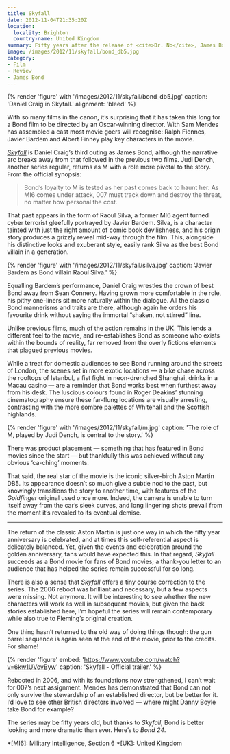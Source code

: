 ```yaml
---
title: Skyfall
date: 2012-11-04T21:35:20Z
location:
  locality: Brighton
  country-name: United Kingdom
summary: Fifty years after the release of <cite>Dr. No</cite>, James Bond returns in <cite>Skyfall</cite>, the twenty-third instalment of the longest continually-running film series in history.
image: /images/2012/11/skyfall/bond_db5.jpg
category:
- Film
- Review
- James Bond
---
```

{% render 'figure' with '/images/2012/11/skyfall/bond_db5.jpg'
  caption: 'Daniel Craig in Skyfall.'
  alignment: 'bleed'
%}

With so many films in the canon, it’s surprising that it has taken this long for a Bond film to be directed by an Oscar-winning director. With Sam Mendes has assembled a cast most movie goers will recognise: Ralph Fiennes, Javier Bardem and Albert Finney play key characters in the movie.

<cite>[Skyfall][1]</cite> is Daniel Craig’s third outing as James Bond, although the narrative arc breaks away from that followed in the previous two films. Judi Dench, another series regular, returns as M with a role more pivotal to the story. From the official synopsis:

> Bond’s loyalty to M is tested as her past comes back to haunt her. As MI6 comes under attack, 007 must track down and destroy the threat, no matter how personal the cost.

That past appears in the form of Raoul Silva, a former MI6 agent turned cyber terrorist gleefully portrayed by Javier Bardem. Silva, is a character tainted with just the right amount of comic book devilishness, and his origin story produces a grizzly reveal mid-way through the film. This, alongside his distinctive looks and exuberant style, easily rank Silva as the best Bond villain in a generation.

{% render 'figure' with '/images/2012/11/skyfall/silva.jpg'
  caption: 'Javier Bardem as Bond villain Raoul Silva.'
%}

Equalling Bardem’s performance, Daniel Craig wrestles the crown of best Bond away from Sean Connery. Having grown more comfortable in the role, his pithy one-liners sit more naturally within the dialogue. All the classic Bond mannerisms and traits are there, although again he orders his favourite drink without saying the immortal “shaken, not stirred” line.

Unlike previous films, much of the action remains in the UK. This lends a different feel to the movie, and re-establishes Bond as someone who exists within the bounds of reality, far removed from the overly fictions elements that plagued previous movies.

While a treat for domestic audiences to see Bond running around the streets of London, the scenes set in more exotic locations — a bike chase across the rooftops of Istanbul, a fist fight in neon-drenched Shanghai, drinks in a Macau casino — are a reminder that Bond works best when furthest away from his desk. The luscious colours found in Roger Deakins’ stunning cinematography ensure these far-flung locations are visually arresting, contrasting with the more sombre palettes of Whitehall and the Scottish highlands.

{% render 'figure' with '/images/2012/11/skyfall/m.jpg'
  caption: 'The role of M, played by Judi Dench, is central to the story.'
%}

There was product placement — something that has featured in Bond movies since the start — but thankfully this was achieved without any obvious ‘ca-ching’ moments.

That said, the real star of the movie is the iconic silver-birch Aston Martin DB5. Its appearance doesn’t so much give a subtle nod to the past, but knowingly transitions the story to another time, with features of the <cite>Goldfinger</cite> original used once more. Indeed, the camera is unable to turn itself away from the car’s sleek curves, and long lingering shots prevail from the moment it’s revealed to its eventual demise.

***

The return of the classic Aston Martin is just one way in which the fifty year anniversary is celebrated, and at times this self-referential aspect is delicately balanced. Yet, given the events and celebration around the golden anniversary, fans would have expected this. In that regard, <cite>Skyfall</cite> succeeds as a Bond movie for fans of Bond movies; a thank-you letter to an audience that has helped the series remain successful for so long.

There is also a sense that <cite>Skyfall</cite> offers a tiny course correction to the series. The 2006 reboot was brilliant and necessary, but a few aspects were missing. Not anymore. It will be interesting to see whether the new characters will work as well in subsequent movies, but given the back stories established here, I’m hopeful the series will remain contemporary while also true to Fleming’s original creation.

One thing hasn’t returned to the old way of doing things though: the gun barrel sequence is again seen at the end of the movie, prior to the credits. For shame!

{% render 'figure'
  embed: 'https://www.youtube.com/watch?v=6kw1UVovByw'
  caption: 'Skyfall - Official trailer.'
%}

Rebooted in 2006, and with its foundations now strengthened, I can’t wait for 007’s next assignment. Mendes has demonstrated that Bond can not only survive the stewardship of an established director, but be better for it. I’d love to see other British directors involved — where might Danny Boyle take Bond for example?

The series may be fifty years old, but thanks to <cite>Skyfall</cite>, Bond is better looking and more dramatic than ever. Here’s to <cite>Bond 24</cite>.

[1]: http://imdb.com/title/tt1074638/

*[MI6]: Military Intelligence, Section 6
*[UK]: United Kingdom
